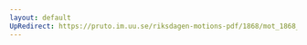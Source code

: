 ```yaml
---
layout: default
UpRedirect: https://pruto.im.uu.se/riksdagen-motions-pdf/1868/mot_1868__ak__101/mot_1868__ak__101-001.pdf
---
```

